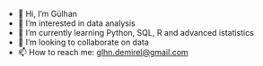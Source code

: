 - 👋 Hi, I’m Gülhan
- 👀 I’m interested in data analysis
- 🌱 I’m currently learning Python, SQL, R and advanced istatistics
- 💞️ I’m looking to collaborate on data
- 📫 How to reach me: glhn.demirel@gmail.com

<!---
glhndmrl/glhndmrl is a ✨ special ✨ repository because its `README.md` (this file) appears on your GitHub profile.
You can click the Preview link to take a look at your changes.
--->
